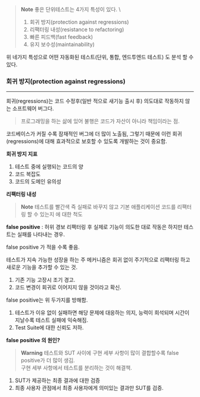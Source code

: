 
>**Note**
>좋은 단위테스트는 4가지 특성이 있다. \
>1. 회귀 방지(protection against regressions)
>2. 리팩터링 내성(resistance to refactoring)
>3. 빠른 피드백(fast feedback)
>4. 유지 보수성(maintainability)

위 네가지 특성으로 어떤 자동화된 테스트(단위, 통합, 엔드투엔드 테스트) 도 분석 할 수 있다.

### 회귀 방지(protection against regressions)
---
회귀(regressions)는 코드 수정후(일반 적으로 새기능 출시 후) 의도대로 작동하지 않는 소프트웨어 버그다.

>프로그래밍을 하는 삶에 있어 불행은 코드가 자산이 아니라 책임이라는 점.

코드베이스가 커질 수록 잠재적인 버그에 더 많이 노출됨, 그렇기 때문에 이런 회귀(regressions)에 대해 효과적으로 보호할 수 있도록 개발하는 것이 중요함.

**회귀 방지 지표**

1. 테스트 중에 실행되는 코드의 양
2. 코드 복잡도
3. 코드의 도메인 유의성

**리팩터링 내성**

>**Note**
>테스트를 빨간색 즉 실패로 바꾸지 않고 기본 애플리케이션 코드를 리팩터링 할 수 있는지 에 대한 척도

**false positive** : 허위 경보 리팩터링 후 실제로 기능이 의도한 대로 작동은 하지만 테스트는 실패를 나타내는 경우.

false positive 가 적을 수록 좋음.

테스트가 지속 가능한 성장을 하는 주 메커니즘은 회귀 없이 주기적으로 리팩터링 하고 새로운 기능을 추가할 수 있는 것.

1. 기존 기능 고장시 조기 경고.
2. 코드 변경이 회귀로 이어지지 않을 것이라고 확신.

false positive는 위 두가지를 방해함.

1. 테스트가 이유 없이 실패하면 해당 문제에 대응하는 의지, 능력이 희석되며 시간이 지날수록 테스트 실패에 익숙해짐.
2. Test Suite에 대한 신뢰도 저하.

**false positive 의 원인?**

>**Warning**
>테스트와 SUT 사이에 구현 세부 사항이 많이 결합할수록 false positive가 더 많이 생김. \
>구현 세부 사항에서 테스트를 분리하는 것이 해결책.


1.  SUT가 제공하는 최종 결과에 대한 검증
2. 최종 사용자 관점에서 최종 사용자에게 의미있는 결과만 SUT를 검증.

